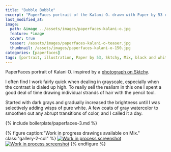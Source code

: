 ```yaml
---
title: "Bubble Bubble"
excerpt: "PaperFaces portrait of the Kalani O. drawn with Paper by 53 on an iPad."
last_modified_at: 
image: 
  path: &image ../assets/images/paperfaces-kalani-o.jpg 
  feature: *image
  cover: true
  teaser: /assets/images/paperfaces-kalani-o-teaser.jpg
  thumbnail: /assets/images/paperfaces-kalani-o-150.jpg
categories: [paperfaces]
tags: [portrait, illustration, Paper by 53, Sktchy, Mix, black and white]
---
```


PaperFaces portrait of Kalani O. inspired by a [photograph on Sktchy](http://sktchy.com/IfaqVH ).

I often find I work fairly quick when dealing in grayscale, especially when the contrast is dialed up high. To really sell the realism in this one I spent a good deal of time drawing individual strands of hair with the pencil tool.

Started with dark grays and gradually increased the brightness until I was selectively adding wisps of pure white. A few coats of gray watercolor to smoothen out any abrupt transitions of color, and I called it a day.

{% include boilerplate/paperfaces-3.md %}

{% figure caption:"Work in progress drawings available on Mix." class:"gallery-2-col" %}
[![Work in process screenshot](/assets/images/paperfaces-kalani-o-process-1-600.jpg)](https://mix.fiftythree.com/11098-Michael-Rose/2075207) [![Work in process screenshot](/assets/images/paperfaces-kalani-o-process-2-600.jpg)](https://mix.fiftythree.com/11098-Michael-Rose/2086067)
{% endfigure %}
